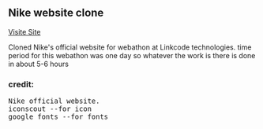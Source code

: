 <h2>Nike website clone</h2>

[Visite Site](https://pawar-pratik.github.io/Nike-Clone/)<br>

Cloned Nike's official website for webathon at Linkcode technologies.
time period for this webathon was one day so whatever the work is there is done in about 5-6 hours

<h3>credit:</h3> 
<pre>Nike official website.
iconscout --for icon
google fonts --for fonts</pre>
